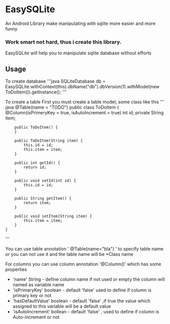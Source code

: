 # EasySQLite
An Android Library make manipulating with sqlite more easier and more funny

### Work smart not hard, thus i create this library.
EasySQLite will help you to manipulate sqlite database without efforts

## Usage
To create database
'''java
        SQLiteDatabase db = EasySQLite.withContext(this).dbName("db").dbVersion(1).withModel(new ToDoItem()).getInstance();
'''

To create a table
First you must create a table model, some class like this
''' java
 @Table(name = "TODO")
    public class ToDoItem {
        @Column(isPrimeryKey = true, isAutoIncrement = true)
        int id;
        private String item;

        public ToDoItem() {
        }

        public ToDoItem(String item) {
            this.id = id;
            this.item = item;
        }

        public int getId() {
            return id;
        }

        public void setId(int id) {
            this.id = id;
        }

        public String getItem() {
            return item;
        }

        public void setItem(String item) {
            this.item = item;
        }
    }
'''

You can use table annotation ' @Table(name="bla") ' to specify table name or you can not use it and the table name will be *Class name

For columns you can use column annotation '@Column()' which has some properties
+ 'name' String - define column name if not used or empty the column will named as variable name
+ 'isPrimaryKey' boolean - default 'false' used to define if column is primary key or not
+ 'hasDefaultValue' boolean - default 'false' ,if true the value which assigned to this variable will be a default value
+ 'isAutoIncrement' bollean - default 'false' , used to define if column is Auto-increment or not